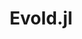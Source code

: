---
title: EvoId.jl
summary: "Evolutionary Individual based modelling, mathematically grounded. A user friendly package aimed at simulating the evolutionary dynamics of a population structured over a complex spatio-evolutionary structures.
"
tags:
- Agent Based Modelling
date: ""

# Optional external URL for project (replaces project detail page).
external_link: "https://github.com/vboussange/EvoId.jl"

image:
  # caption: Photo by rawpixel on Unsplash
  caption: ""
  focal_point: ""
  preview_only: false
links:
- icon: github
  icon_pack: fab
  name: EvoId.jl
  url: https://github.com/vboussange/EvoId.jl
url_code: ""
url_pdf: ""
url_slides: ""
url_video: ""

# Slides (optional).
#   Associate this project with Markdown slides.
#   Simply enter your slide deck's filename without extension.
#   E.g. `slides = "example-slides"` references `content/slides/example-slides.md`.
#   Otherwise, set `slides = ""`.
# slides: example
---